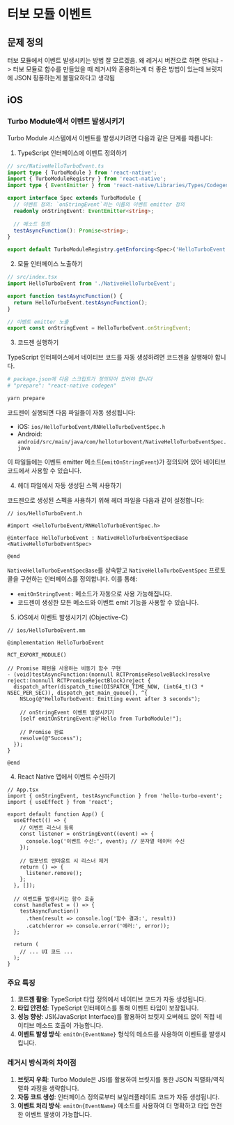 # 터보 모듈 이벤트

## 문제 정의

터보 모듈에서 이벤트 발생시키는 방법  잘 모르겠음.
왜 레거시 버전으로 하면 안되냐 -> 터보 모듈로 함수를 만들었을 때 레거시와 혼용하는게 더 좋은 방법이 있는데 브릿지에 JSON 핑퐁하는게 불필요하다고 생각됨

## iOS

### Turbo Module에서 이벤트 발생시키기

Turbo Module 시스템에서 이벤트를 발생시키려면 다음과 같은 단계를 따릅니다:

1. TypeScript 인터페이스에 이벤트 정의하기

```typescript
// src/NativeHelloTurboEvent.ts
import type { TurboModule } from 'react-native';
import { TurboModuleRegistry } from 'react-native';
import type { EventEmitter } from 'react-native/Libraries/Types/CodegenTypes';

export interface Spec extends TurboModule {
  // 이벤트 정의: `onStringEvent`라는 이름의 이벤트 emitter 정의
  readonly onStringEvent: EventEmitter<string>;
  
  // 메소드 정의
  testAsyncFunction(): Promise<string>;
}

export default TurboModuleRegistry.getEnforcing<Spec>('HelloTurboEvent');
```

2. 모듈 인터페이스 노출하기

```typescript
// src/index.tsx
import HelloTurboEvent from './NativeHelloTurboEvent';

export function testAsyncFunction() {
  return HelloTurboEvent.testAsyncFunction();
}

// 이벤트 emitter 노출
export const onStringEvent = HelloTurboEvent.onStringEvent;
```

3. 코드젠 실행하기

TypeScript 인터페이스에서 네이티브 코드를 자동 생성하려면 코드젠을 실행해야 합니다.

```bash
# package.json에 다음 스크립트가 정의되어 있어야 합니다
# "prepare": "react-native codegen"

yarn prepare
```

코드젠이 실행되면 다음 파일들이 자동 생성됩니다:
- iOS: `ios/HelloTurboEvent/RNHelloTurboEventSpec.h`
- Android: `android/src/main/java/com/helloturbovent/NativeHelloTurboEventSpec.java`

이 파일들에는 이벤트 emitter 메소드(`emitOnStringEvent`)가 정의되어 있어 네이티브 코드에서 사용할 수 있습니다.

4. 헤더 파일에서 자동 생성된 스펙 사용하기

코드젠으로 생성된 스펙을 사용하기 위해 헤더 파일을 다음과 같이 설정합니다:

```objc
// ios/HelloTurboEvent.h

#import <HelloTurboEvent/RNHelloTurboEventSpec.h>

@interface HelloTurboEvent : NativeHelloTurboEventSpecBase <NativeHelloTurboEventSpec>

@end
```

`NativeHelloTurboEventSpecBase`를 상속받고 `NativeHelloTurboEventSpec` 프로토콜을 구현하는 인터페이스를 정의합니다. 이를 통해:

- `emitOnStringEvent:` 메소드가 자동으로 사용 가능해집니다.
- 코드젠이 생성한 모든 메소드와 이벤트 emit 기능을 사용할 수 있습니다.

5. iOS에서 이벤트 발생시키기 (Objective-C)

```objc
// ios/HelloTurboEvent.mm

@implementation HelloTurboEvent

RCT_EXPORT_MODULE()

// Promise 패턴을 사용하는 비동기 함수 구현
- (void)testAsyncFunction:(nonnull RCTPromiseResolveBlock)resolve reject:(nonnull RCTPromiseRejectBlock)reject {
  dispatch_after(dispatch_time(DISPATCH_TIME_NOW, (int64_t)(3 * NSEC_PER_SEC)), dispatch_get_main_queue(), ^{
    NSLog(@"HelloTurboEvent: Emitting event after 3 seconds");
    
    // onStringEvent 이벤트 발생시키기
    [self emitOnStringEvent:@"Hello from TurboModule!"];
    
    // Promise 완료
    resolve(@"Success");
  });
}

@end
```

4. React Native 앱에서 이벤트 수신하기

```tsx
// App.tsx
import { onStringEvent, testAsyncFunction } from 'hello-turbo-event';
import { useEffect } from 'react';

export default function App() {
  useEffect(() => {
    // 이벤트 리스너 등록
    const listener = onStringEvent((event) => {
      console.log('이벤트 수신:', event); // 문자열 데이터 수신
    });

    // 컴포넌트 언마운트 시 리스너 제거
    return () => {
      listener.remove();
    };
  }, []);
  
  // 이벤트를 발생시키는 함수 호출
  const handleTest = () => {
    testAsyncFunction()
      .then(result => console.log('함수 결과:', result))
      .catch(error => console.error('에러:', error));
  };

  return (
    // ... UI 코드 ...
  );
}
```

### 주요 특징

1. **코드젠 활용**: TypeScript 타입 정의에서 네이티브 코드가 자동 생성됩니다.
2. **타입 안전성**: TypeScript 인터페이스를 통해 이벤트 타입이 보장됩니다.
3. **성능 향상**: JSI(JavaScript Interface)를 활용하여 브릿지 오버헤드 없이 직접 네이티브 메소드 호출이 가능합니다.
4. **이벤트 발생 방식**: `emitOn{EventName}` 형식의 메소드를 사용하여 이벤트를 발생시킵니다.

### 레거시 방식과의 차이점

1. **브릿지 우회**: Turbo Module은 JSI를 활용하여 브릿지를 통한 JSON 직렬화/역직렬화 과정을 생략합니다.
2. **자동 코드 생성**: 인터페이스 정의로부터 보일러플레이트 코드가 자동 생성됩니다.
3. **이벤트 처리 방식**: `emitOn{EventName}` 메소드를 사용하여 더 명확하고 타입 안전한 이벤트 발생이 가능합니다.

